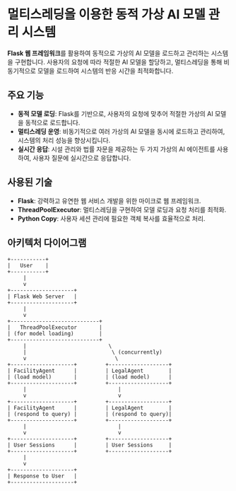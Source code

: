# 멀티스레딩을 이용한 동적 가상 AI 모델 관리 시스템

**Flask 웹 프레임워크**를 활용하여 동적으로 가상의 AI 모델을 로드하고 관리하는 시스템을 구현합니다. 
사용자의 요청에 따라 적절한 AI 모델을 할당하고, 멀티스레딩을 통해 비동기적으로 모델을 로드하여 시스템의 반응 시간을 최적화합니다.

## 주요 기능

- **동적 모델 로딩**: Flask를 기반으로, 사용자의 요청에 맞추어 적절한 가상의 AI 모델을 동적으로 로드합니다.
- **멀티스레딩 운영**: 비동기적으로 여러 가상의 AI 모델을 동시에 로드하고 관리하여, 시스템의 처리 성능을 향상시킵니다.
- **실시간 응답**: 시설 관리와 법률 자문을 제공하는 두 가지 가상의 AI 에이전트를 사용하여, 사용자 질문에 실시간으로 응답합니다.

## 사용된 기술

- **Flask**: 강력하고 유연한 웹 서비스 개발을 위한 마이크로 웹 프레임워크.
- **ThreadPoolExecutor**: 멀티스레딩을 구현하여 모델 로딩과 요청 처리를 최적화.
- **Python Copy**: 사용자 세션 관리에 필요한 객체 복사를 효율적으로 처리.


## 아키텍처 다이어그램

```plaintext
+-----------+
|   User    |
+-----------+
     |
     v
+--------------------+
| Flask Web Server   |
+--------------------+
     |
     v
+----------------------------+
|   ThreadPoolExecutor       |
| (for model loading)        |
+----------------------------+
     |                          \
     |                           \ (concurrently)
     v                            \
+--------------------+         +-------------------+
| FacilityAgent      |         | LegalAgent        |
| (load model)       |         | (load model)      |
+--------------------+         +-------------------+
     |                             |
     v                             v
+--------------------+         +-------------------+
| FacilityAgent      |         | LegalAgent        |
| (respond to query) |         | (respond to query)|
+--------------------+         +-------------------+
     |                             |
     v                             v
+--------------------+         +-------------------+
| User Sessions      |         | User Sessions     |
+--------------------+         +-------------------+
     |
     v
+--------------------+
| Response to User   |
+--------------------+
